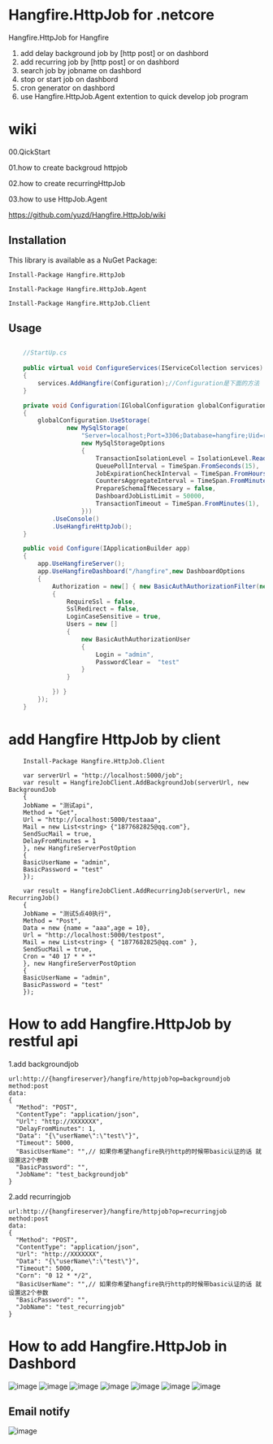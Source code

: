 Hangfire.HttpJob for .netcore
================================

Hangfire.HttpJob for Hangfire

1. add delay background job by [http post] or on dashbord
2. add recurring job by [http post] or on dashbord
3. search job by jobname on dashbord
4. stop or start job on dashbord
5. cron generator on dashbord
6. use Hangfire.HttpJob.Agent extention to quick develop job program

# wiki

00.QickStart

01.how to create backgroud httpjob

02.how to create recurringHttpJob

03.how to use HttpJob.Agent

https://github.com/yuzd/Hangfire.HttpJob/wiki

Installation
-------------

This library is available as a NuGet Package:

```
Install-Package Hangfire.HttpJob

Install-Package Hangfire.HttpJob.Agent

Install-Package Hangfire.HttpJob.Client
```

Usage
------

## 

```csharp
	//StartUp.cs
 
	public virtual void ConfigureServices(IServiceCollection services)
	{
		services.AddHangfire(Configuration);//Configuration是下面的方法
	}

	private void Configuration(IGlobalConfiguration globalConfiguration)
	{
		globalConfiguration.UseStorage(
				new MySqlStorage(
					"Server=localhost;Port=3306;Database=hangfire;Uid=root;Pwd=123456;charset=utf8;SslMode=none;Allow User Variables=True",
					new MySqlStorageOptions
					{
						TransactionIsolationLevel = IsolationLevel.ReadCommitted,
						QueuePollInterval = TimeSpan.FromSeconds(15),
						JobExpirationCheckInterval = TimeSpan.FromHours(1),
						CountersAggregateInterval = TimeSpan.FromMinutes(5),
						PrepareSchemaIfNecessary = false,
						DashboardJobListLimit = 50000,
						TransactionTimeout = TimeSpan.FromMinutes(1),
					}))
			.UseConsole()
			.UseHangfireHttpJob();
	}

	public void Configure(IApplicationBuilder app)
	{
		app.UseHangfireServer();
		app.UseHangfireDashboard("/hangfire",new DashboardOptions
		{
			Authorization = new[] { new BasicAuthAuthorizationFilter(new BasicAuthAuthorizationFilterOptions
			{
				RequireSsl = false,
				SslRedirect = false,
				LoginCaseSensitive = true,
				Users = new []
				{
					new BasicAuthAuthorizationUser
					{
						Login = "admin",
						PasswordClear =  "test"
					} 
				}

			}) }
		});
	}
```
# add Hangfire HttpJob by client

``` 
    Install-Package Hangfire.HttpJob.Client

    var serverUrl = "http://localhost:5000/job";
    var result = HangfireJobClient.AddBackgroundJob(serverUrl, new BackgroundJob
    {
	JobName = "测试api",
	Method = "Get",
	Url = "http://localhost:5000/testaaa",
	Mail = new List<string> {"1877682825@qq.com"},
	SendSucMail = true,
	DelayFromMinutes = 1
    }, new HangfireServerPostOption
    {
	BasicUserName = "admin",
	BasicPassword = "test"
    });
    
    var result = HangfireJobClient.AddRecurringJob(serverUrl, new RecurringJob()
    {
	JobName = "测试5点40执行",
	Method = "Post",
	Data = new {name = "aaa",age = 10},
	Url = "http://localhost:5000/testpost",
	Mail = new List<string> { "1877682825@qq.com" },
	SendSucMail = true,
	Cron = "40 17 * * *"
    }, new HangfireServerPostOption
    {
	BasicUserName = "admin",
	BasicPassword = "test"
    });
```

How to add Hangfire.HttpJob by restful api
================================
1.add backgroundjob

```
url:http://{hangfireserver}/hangfire/httpjob?op=backgroundjob
method:post
data:
{
  "Method": "POST",
  "ContentType": "application/json",
  "Url": "http://XXXXXXX",
  "DelayFromMinutes": 1,
  "Data": "{\"userName\":\"test\"}",
  "Timeout": 5000,
  "BasicUserName": "",// 如果你希望hangfire执行http的时候带basic认证的话 就设置这2个参数
  "BasicPassword": "",
  "JobName": "test_backgroundjob"
}
```

2.add recurringjob

```
url:http://{hangfireserver}/hangfire/httpjob?op=recurringjob
method:post
data:
{
  "Method": "POST",
  "ContentType": "application/json",
  "Url": "http://XXXXXXX",
  "Data": "{\"userName\":\"test\"}",
  "Timeout": 5000,
  "Corn": "0 12 * */2",
  "BasicUserName": "",// 如果你希望hangfire执行http的时候带basic认证的话 就设置这2个参数
  "BasicPassword": "",
  "JobName": "test_recurringjob"
}
```

How to add Hangfire.HttpJob  in Dashbord
================================
![image](https://images4.c-ctrip.com/target/zb0k14000000wk58p27A6.png)
![image](https://images4.c-ctrip.com/target/zb0p14000000wf3q84C46.png)
![image](https://images4.c-ctrip.com/target/zb0114000000wsw9f5E9F.png)
![image](https://images4.c-ctrip.com/target/zb0u14000000wfy2cBA74.png)
![image](https://images4.c-ctrip.com/target/zb0814000000wg66eDEB1.png)
![image](https://images4.c-ctrip.com/target/zb0p14000000wf3yn5CC8.png)
![image](https://images4.c-ctrip.com/target/zb0c14000000wimqtC772.png)
## Email notify
![image](https://images4.c-ctrip.com/target/zb0514000000wihim765F.png)
